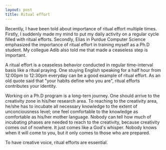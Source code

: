 ```yaml
---
layout: post
title: Ritual effort 
---
```


Recently, I have been told about importance of ritual effort multiple times. Firstly, I suddenly made my mind to put my daily activity on a regular cycle filled with ritual efforts. Secondly, Elias in Purdue Computer Science emphasized the importance of ritual effort in training myself as a Ph.D student. My collegue Adib also told me that made a ceaseless step is important. 

A ritual effort is a ceaseless behavior conducted in regular time-interval basis like a ritual praying. One stuying English speaking for a half hour from 12:00pm to 12:30pm everyday can be a good example of ritual effort. As an old quote said that "your habits define who you are", ritual efforts contributes your identity. 

Working on a Ph.D program is a long-tern journey. One should arrive to the creativity zone in his/her research area. To reaching to the creativity area, he/she has to incubate all necessary knowledge to the extent of unconciousness level; one feel comfortable to the knowledge as comfortable as his/her mother language. Nobody can tell how much of incubating phases are needed to reach to the creativity, because creativity comes out of nowhere. It just comes like a God's whisper. Nobody knows when it will come to you, but it only comes to those who are prepared. 

To have creative voice, ritual efforts are essential. 